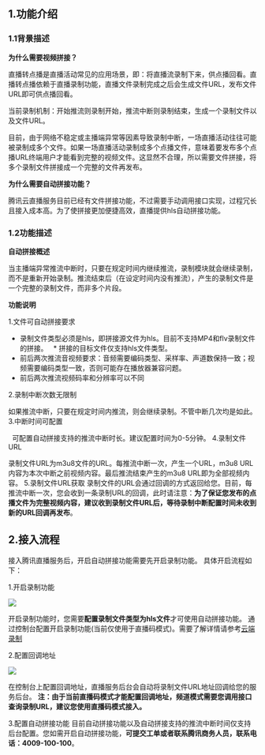 ## 1.功能介绍
### 1.1背景描述


**为什么需要视频拼接？**

直播转点播是直播活动常见的应用场景，即：将直播流录制下来，供点播回看。直播转点播依赖于直播录制功能，直播文件录制完成之后会生成文件URL，发布文件URL即可供点播回看。

当前录制机制：开始推流则录制开始，推流中断则录制结束，生成一个录制文件以及文件URL。

目前，由于网络不稳定或主播端异常等因素导致录制中断，一场直播活动往往可能被录制成多个文件。如果一场直播活动录制成多个点播文件，意味着要发布多个点播URL终端用户才能看到完整的视频文件。这显然不合理，所以需要文件拼接，将多个录制文件拼接成一个完整的文件再发布。
		
**为什么需要自动拼接功能？**

   腾讯云直播服务目前已经有文件拼接功能，不过需要手动调用接口实现，过程冗长且接入成本高。为了使拼接更加便捷高效，直播提供hls自动拼接功能。
   

### 1.2功能描述

**自动拼接概述**

当主播端异常推流中断时，只要在规定时间内继续推流，录制模块就会继续录制，而不是重新开始录制。推流结束后（在设定时间内没有推流），产生的录制文件是一个完整的录制文件，而非多个片段。

**功能说明**

1.文件可自动拼接要求
   * 录制文件类型必须是hls，即拼接源文件为hls。目前不支持MP4和flv录制文件的拼接。
   * 拼接的目标文件仅支持hls文件类型。
   * 前后两次推流音视频要求：音频需要编码类型、采样率、声道数保持一致；视频需要编码类型一致，否则可能存在播放器兼容问题。
   * 前后两次推流视频码率和分辨率可以不同

2.录制中断次数无限制

  如果推流中断，只要在规定时间内推流，则会继续录制。不管中断几次均是如此。
3.中断时间可配置

   可配置自动拼接支持的推流中断时长。建议配置时间为0-5分钟。
4.录制文件URL

  录制文件URL为m3u8文件的URL。每推流中断一次，产生一个URL，m3u8 URL内容为本次中断之前视频内容。最后推流结束产生的m3u8 URL即为全部视频内容。 
5.录制文件URL获取
录制文件的URL会通过回调的方式返回给您。目前，每推流中断一次，您会收到一条录制URL的回调，此时请注意：**为了保证您发布的点播文件为完整视频内容，建议收到录制文件URL后，等待录制中断配置时间未收到新的URL回调再发布**。
   
	 
## 2.接入流程

接入腾讯直播服务后，开启自动拼接功能需要先开启录制功能。
具体开启流程如下：

1.开启录制功能

  ![](//mc.qcloudimg.com/static/img/f0ae825b082dac847640eb7b931eb927/image.png)

开启录制功能时，您需要**配置录制文件类型为hls文件**才可使用自动拼接功能。
通过控制台配置开启录制功能(当前仅使用于直播码模式)。需要了解详情请参考[云端录制](https://www.qcloud.com/document/product/267/7963)

2.配置回调地址

![](//mc.qcloudimg.com/static/img/5bffecf8b1e7c59680237a3c6a5e1aba/image.png)

在控制台上配置回调地址，直播服务后台会自动将录制文件URL地址回调给您的服务后台。
 **注：由于当前直播码模式才能配置回调地址，频道模式需要您调用接口查询录制URL，建议您使用直播码模式接入。**

3.配置自动拼接功能
目前自动拼接功能以及自动拼接支持的推流中断时间仅支持后台配置。您如需开启自动拼接功能，**可提交工单或者联系腾讯商务人员，联系电话：4009-100-100**。

  
